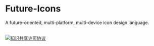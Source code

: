 # Future-Icons
A future-oriented, multi-platform, multi-device icon design language. 

<br>
<a rel="license" href="http://creativecommons.org/licenses/by-sa/4.0/" align="center"><img alt="知识共享许可协议" style="border-width:0" src="https://i.creativecommons.org/l/by-sa/4.0/88x31.png" /></a>

